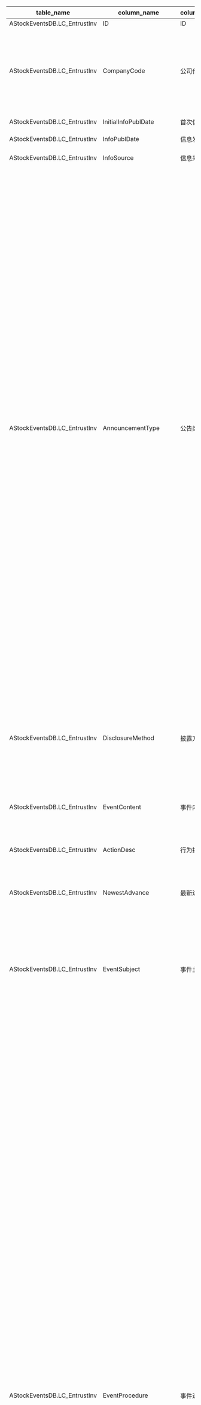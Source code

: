 | table_name | column_name | column_description | 注释| Annotation | 数据示例|
|---|---|---|---|---|---|
| AStockEventsDB.LC_EntrustInv | ID| ID | || 593020122860|
| AStockEventsDB.LC_EntrustInv | CompanyCode | 公司代码 | 公司代码（CompanyCode）：与“证券主表（SecuMain）”中的“公司代码（CompanyCode）”关联，得到上市公司的交易代码、简称等。| Company Code (CompanyCode): Associated with the "Company Code (CompanyCode)" in "Securities Main Table (SecuMain)", to obtain the trading code, abbreviation, etc. of the listed company.| 81847 |
| AStockEventsDB.LC_EntrustInv | InitialInfoPublDate | 首次信息发布日期 | || 2018-10-16 12:00:00.000 |
| AStockEventsDB.LC_EntrustInv | InfoPublDate| 信息发布日期 | || 2019-06-06 12:00:00.000 |
| AStockEventsDB.LC_EntrustInv | InfoSource| 信息来源 | || 对外提供财务资助的公告|
| AStockEventsDB.LC_EntrustInv | AnnouncementType| 公告类型 | 公告类型(AnnouncementType)与(CT_SystemConst)表中的DM字段关联，令LB = 1109，得到公告类型的具体描述：1-董事会公告，2-股东大会公告，3-监事会公告，4-公司公告，5-法律意见书，6-财务报告，7-中国证监会公告，8-交易所公告，9-中介机构公告，10-基金投资组合公告，11-回访报告，12-独立董事声明，13-债券公告，14-三板市场公司公告，15-基金公告，18-收购报告书，30-新股发行公告，31-增发发行公告，32-债券发行公告，33-基金发行公告，34-配股发行公告，40-增发股本变动公告，41-配股股本变动公告，43-债券上市公告，50-分红公告，60-期货公告，61-股权分置改革说明书，99-其它。| The announcement type (AnnouncementType) is associated with the DM field in the (CT_SystemConst) table, with LB set to 1109, the specific description of the announcement type is as follows: 1 - Board of Directors announcement, 2 - Shareholders' Meeting announcement, 3 - Board of Supervisors announcement, 4 - Company announcement, 5 - Legal opinion letter, 6 - Financial report, 7 - China Securities Regulatory Commission announcement, 8 - Stock exchange announcement, 9 - Intermediary agency announcement, 10 - Fund investment portfolio announcement, 11 - Follow-up report, 12 - Independent director's statement, 13 - Bond announcement, 14 - Third Board market company announcement, 15 - Fund announcement, 18 - Acquisition report, 30 - New share issuance announcement, 31 - Additional issuance announcement, 32 - Bond issuance announcement, 33 - Fund issuance announcement, 34 - Rights issue announcement, 40 - Additional capital change announcement, 41 - Rights issue capital change announcement, 43 - Bond listing announcement, 50 - Dividend announcement, 60 - Futures announcement, 61 - Equity separation reform prospectus, 99 - Other.| 4 |
| AStockEventsDB.LC_EntrustInv | DisclosureMethod| 披露方式 | 披露方式(DisclosureMethod)与(CT_SystemConst)表中的DM字段关联，令LB = 1221，得到披露方式的具体描述：1-正常披露，2-事后披露。 | The disclosure method (DisclosureMethod) is associated with the DM field in the (CT_SystemConst) table, with LB set to 1221, resulting in the specific description of the disclosure method: 1 - Normal Disclosure, 2 - Post-Disclosure. | 1 |
| AStockEventsDB.LC_EntrustInv | EventContent| 事件内容 | || 公司拟通过银行,以委托贷款的方式向安徽新华发展集团有 |
| AStockEventsDB.LC_EntrustInv | ActionDesc| 行为描述 | || 公司拟通过银行,以委托贷款的方式向安徽新华发展集团有限公司提 |
| AStockEventsDB.LC_EntrustInv | NewestAdvance | 最新进展状态描述 | || 2019年6月6日公告:近日,借款人新华发展提出提前归还财务|
| AStockEventsDB.LC_EntrustInv | EventSubject| 事件主体 | 事件主体(EventSubject)与(CT_SystemConst)表中的DM字段关联，令LB = 1246，得到事件主体的具体描述：1-上市公司，2-下属公司，3-公司股东，4-债券发行人。 | The event subject (EventSubject) is associated with the DM field in the (CT_SystemConst) table, setting LB to 1246, the specific description of the event subject is obtained: 1 - listed company, 2 - subsidiary, 3 - company shareholder, 4 - bond issuer. | 1 |
| AStockEventsDB.LC_EntrustInv | EventProcedure| 事件进程 | 事件进程(EventProcedure)与(CT_SystemConst)表中的DM字段关联，令LB = 1059，得到事件进程的具体描述：1000-意向，1001-预案，1004-决案，1007-否决，1010-申请，1013-批准，1016-未实施终止，1019-实施中，1022-实施完成，1025-解除，1028-到期，1041-续签，1043-部分续签，1051-涉诉，1053-可能涉诉，1055-预估，1303-收到，1305-部分收到，2001-逾期，2003-还款，2005-延期，2007-展期，2501-诉前，2504-诉中，2507-诉后，3001-提前回收，3002-提前部分回收，3003-到期后协议延期，3004-到期回收，3005-到期待回收，3006-到期部分待回收，3007-到期无法回收，3008-到期部分无法回收，3101-改革意向，3103-股改动议取消，3105-董事会改革方案，3108-沟通确认方案，3111-上级部门批准，3115-上级部门驳回，3120-董事会否决，3121-股东大会通过，3125-股东大会否决，3126-有效期内未实施，3131-方案实施，3201-证监会审核通过，3202-证监会审核否决，3203-证监会核准，3204-证监会未核准，3212-方案部分实施，3301-已注册未发行，3302-已发行有额度，3303-已发行无额度，3304-提前终止，3305-放弃，3399-其他。| The event process (EventProcedure) is associated with the DM field in the (CT_SystemConst) table. Setting LB = 1059, the specific description of the event process is obtained: 1000 - Intent, 1001 - Plan, 1004 - Decision, 1007 - Veto, 1010 - Application, 1013 - Approval, 1016 - Unimplemented Termination, 1019 - In Implementation, 1022 - Implementation Completed, 1025 - Release, 1028 - Expiration, 1041 - Renewal, 1043 - Partial Renewal, 1051 - Involved in Lawsuit, 1053 - Possible Lawsuit, 1055 - Estimate, 1303 - Received, 1305 - Partially Received, 2001 - Overdue, 2003 - Repayment, 2005 - Extension, 2007 - Deferral, 2501 - Pre-litigation, 2504 - During Litigation, 2507 - Post-litigation, 3001 - Early Recovery, 3002 - Early Partial Recovery, 3003 - Post-maturity Agreement Extension, 3004 - Maturity Recovery, 3005 - Maturity Pending Recovery, 3006 - Maturity Partial Pending Recovery, 3007 - Maturity Unable to Recover, 3008 - Maturity Partially Unable to Recover, 3101 - Reform Intent, 3103 - Shareholding Change Proposal Cancellation, 3105 - Board Reform Plan, 3108 - Communication Confirmation Plan, 3111 - Approval by Higher Authority, 3115 - Rejection by Higher Authority, 3120 - Board Veto, 3121 - Shareholders' Meeting Approval, 3125 - Shareholders' Meeting Veto, 3126 - Not Implemented Within Validity Period, 3131 - Plan Implementation, 3201 - CSRC Approval, 3202 - CSRC Rejection, 3203 - CSRC Approval, 3204 - CSRC Non-approval, 3212 - Partial Implementation of Plan, 3301 - Registered but Not Issued, 3302 - Issued with Quota, 3303 - Issued without Quota, 3304 - Early Termination, 3305 - Abandonment, 3399 - Other. | 3001|
| AStockEventsDB.LC_EntrustInv | ActionWays| 行为方式 | 事件进程(EventProcedure)与(CT_SystemConst)表中的DM字段关联，令LB = 1059，得到事件进程的具体描述：1000-意向，1001-预案，1004-决案，1007-否决，1010-申请，1013-批准，1016-未实施终止，1019-实施中，1022-实施完成，1025-解除，1028-到期，1041-续签，1043-部分续签，1051-涉诉，1053-可能涉诉，1055-预估，1303-收到，1305-部分收到，2001-逾期，2003-还款，2005-延期，2007-展期，2501-诉前，2504-诉中，2507-诉后，3001-提前回收，3002-提前部分回收，3003-到期后协议延期，3004-到期回收，3005-到期待回收，3006-到期部分待回收，3007-到期无法回收，3008-到期部分无法回收，3101-改革意向，3103-股改动议取消，3105-董事会改革方案，3108-沟通确认方案，3111-上级部门批准，3115-上级部门驳回，3120-董事会否决，3121-股东大会通过，3125-股东大会否决，3126-有效期内未实施，3131-方案实施，3201-证监会审核通过，3202-证监会审核否决，3203-证监会核准，3204-证监会未核准，3212-方案部分实施，3301-已注册未发行，3302-已发行有额度，3303-已发行无额度，3304-提前终止，3305-放弃，3399-其他。| The event process (EventProcedure) is associated with the DM field in the (CT_SystemConst) table. Setting LB = 1059, the specific description of the event process is obtained: 1000-Intention, 1001-Plan, 1004-Decision, 1007-Rejection, 1010-Application, 1013-Approval, 1016-Termination Before Implementation, 1019-In Implementation, 1022-Implementation Completed, 1025-Release, 1028-Expiry, 1041-Renewal, 1043-Partial Renewal, 1051-In Litigation, 1053-Potentially In Litigation, 1055-Estimation, 1303-Received, 1305-Partially Received, 2001-Overdue, 2003-Repayment, 2005-Extension, 2007-Deferral, 2501-Pre-litigation, 2504-During Litigation, 2507-Post-litigation, 3001-Advance Recovery, 3002-Partial Advance Recovery, 3003-Extension After Maturity, 3004-Recovery at Maturity, 3005-Awaiting Recovery at Maturity, 3006-Partially Awaiting Recovery at Maturity, 3007-Unable to Recover at Maturity, 3008-Partially Unable to Recover at Maturity, 3101-Reform Intention, 3103-Shares Reform Proposal Cancellation, 3105-Board Reform Proposal, 3108-Communication Confirmation Proposal, 3111-Superior Department Approval, 3115-Superior Department Rejection, 3120-Board Rejection, 3121-Shareholders' Meeting Approval, 3125-Shareholders' Meeting Rejection, 3126-Not Implemented Within Validity Period, 3131-Proposal Implementation, 3201-CSRC Approval, 3202-CSRC Rejection, 3203-CSRC Approval, 3204-CSRC Non-Approval, 3212-Partial Implementation of Proposal, 3301-Registered but Not Issued, 3302-Issued with Quota, 3303-Issued without Quota, 3304-Advance Termination, 3305-Abandonment, 3399-Other. | 4007|
| AStockEventsDB.LC_EntrustInv | CurrencyUnit| 货币单位 | 货币单位(CurrencyUnit)与(CT_SystemConst)表中的DM字段关联，令LB = 1068，得到货币单位的具体描述：1000-美元，1001-美分，1002-美元(次日)，1003-美元(同日)，1100-港元，1110-印度卢比，1120-印度尼西亚卢比，1130-伊朗里亚尔，1140-波兰兹罗提，1150-匈牙利福林，1160-日本元，1161-欧洲日元(离岸)，1170-约旦第纳尔，1180-科威特第纳尔，1190-阿联酋迪拉姆，1200-亚美尼亚德拉姆，1210-澳门元，1220-马来西亚林吉特，1230-安第列斯群岛盾，1240-安哥拉宽扎，1250-尼泊尔卢比，1260-哈萨克斯坦坚戈，1270-巴基斯坦卢比，1280-阿鲁巴岛弗罗林，1290-菲律宾比索，1300-阿塞拜疆马纳特，1310-波斯尼亚马克，1320-新加坡元，1330-韩国元，1340-孟加拉塔卡，1350-百慕大元，1360-泰国铢，1370-沙特里亚尔，1380-文莱林吉特，1390-不丹努尔特鲁姆，1400-博茨瓦纳普拉，1410-白俄罗斯卢布，1420-人民币元，1430-台湾元，1440-伯利兹元，1450-南苏丹镑，1460-世界投资报告法郎，1470-佛得角埃斯库多，1480-厄立特里亚纳克法，1490-埃塞俄比亚比尔，1500-福克兰群岛镑，1510-格鲁吉亚拉里，1520-直布罗陀镑，1530-克罗地亚库纳，1540-以色列新谢克尔，1550-吉尔吉斯斯坦索姆，1560-开曼群岛元，1570-莱索托马洛蒂，1580-摩尔多瓦列伊，1590-马其顿第纳尔，1600-蒙古图格里克，1610-马拉维克瓦查，1620-梅蒂卡尔，1630-纳米比亚元，1640-巴布亚新几内亚基那，1650-塞尔维亚第纳尔，1660-圣赫勒拿群岛磅，1670-圣多美和普林西比多布拉，1680-太平洋法郎，1690-非共体法郎，1700-斯威士兰里兰吉尼，1710-塔吉克斯坦索莫尼，1720-土库曼斯坦马纳特，1730-汤加潘加，1740-乌克兰格里夫纳，1750-乌兹别克斯坦苏姆，1760-瓦努阿图瓦图，1770-萨摩亚塔拉，1780-中非金融合作法郎，1790-东加勒比元，1810-人民币(离岸)，2470-坦桑尼亚先令，3000-欧元，3010-比利时法郎，3020-丹麦克朗，3030-英镑，3031-便士，3040-德国马克，3050-法国法郎，3070-意大利里拉，3090-荷兰盾，3100-葡萄牙埃斯库多，3110-立陶宛立特，3120-西班牙比塞塔，3130-拉脱维亚立特，3140-斯洛文尼亚托拉尔，3150-奥地利先令，3160-斯洛伐克克朗，3170-爱沙尼亚克朗，3180-芬兰马克，3190-安道尔比塞塔(废弃)，3260-挪威克朗，3300-瑞典克朗，3310-瑞士法郎，3311-记帐瑞士法郎，3313-清算瑞士法郎，3430-苏联卢布(废弃)，3440-俄国卢布，3450-俄罗斯卢布，4000-巴西雷亚尔(废弃)，4100-巴西里亚尔，4290-墨西哥比索，5010-加拿大元，6010-澳大利亚元，6090-新西兰元，7101-刚果法郎，7103-尼日利亚奈拉，7105-越南盾，7107-肯尼亚先令，7109-卢森堡法郎，7111-摩洛哥迪拉姆，7113-南非兰特，7115-斯里兰卡卢比，7117-苏丹第纳尔，7119-也门里亚尔(废弃)，7120-苏丹镑，7121-爱尔兰镑，7123-土耳其里拉(废弃)，7125-捷克克朗(废弃)，8000-阿尔巴尼亚列克，8010-阿尔及利亚第纳尔，8020-阿富汗尼，8030-阿根廷比索，8040-也门里亚尔，8050-阿曼里亚尔，8060-埃及镑，8070-巴巴多斯元，8080-巴哈马元，8090-巴拉圭瓜拉尼，8100-巴林第纳尔，8110-巴拿马巴波亚，8120-保加利亚列弗，8130-冰岛克朗，8150-玻利维亚诺，8160-布隆迪法郎，8170-朝鲜圆，8180-赤道几内亚埃奎勒，8190-多米尼加比索，8200-厄瓜多尔苏克雷，8210-斐济元，8220-冈比亚法拉西，8230-哥伦比亚比索，8240-哥斯达黎加科朗，8250-古巴比索，8260-圭亚那元，8270-海地古德，8280-洪都拉斯伦皮拉，8290-吉布提法郎，8300-几内亚法郎，8310-几内亚比索，8320-加纳塞地，8330-柬埔寨瑞尔，8340-捷克克朗，8350-津巴布韦元，8360-卡塔尔里亚尔，8370-科摩罗法郎，8380-老挝基普，8390-黎巴嫩镑，8400-利比里亚元，8410-利比亚第纳尔，8420-卢旺达法郎，8430-罗马尼亚列伊，8440-马达加斯加阿里亚里，8450-马尔代夫卢比，8460-马耳他镑，8470-毛里求斯卢比，8480-毛里塔尼亚乌吉亚，8490-秘鲁新索尔，8500-缅甸元，8510-也门第纳尔，8520-南斯拉夫新第纳尔，8530-尼加拉瓜科多巴，8540-埃斯库多，8550-萨尔瓦多科朗，8560-塞拉里昂利昂，8570-塞浦路斯镑，8580-塞舌尔卢比，8590-沙特阿拉伯亚尔，8600-苏里南元，8610-所罗门元，8620-索马里先令，8630-特立尼达多巴哥元，8640-突尼斯第纳尔，8650-土耳其里拉，8660-危地马拉格查尔，8670-委内瑞拉玻利瓦尔，8680-乌干达先令，8690-乌拉圭新比索，8700-希腊德拉马克，8720-叙利亚镑，8730-牙买加元，8740-伊拉克第纳尔，8750-赞比亚克瓦查，8760-扎伊尔，8770-智利比索，8780-玻利维亚Mvdol基金，8790-智利CUF基金，8800-哥伦比亚实际价值单位，8810-古巴可兑换比索，8820-墨西哥UDI基金，8830-莫桑比克梅蒂卡尔，8840-东帝汶埃斯库多，8850-罗马尼亚列伊(废弃)，8860-苏里南盾(废弃)，8870-马尔加什法郎(废弃)，8880-赞比亚克瓦查(废弃)，9900-其他货币，9901-本地货币，9990-特别提款权，9999-各币种折合美元。 | The currency unit (CurrencyUnit) is associated with the DM field in the (CT_SystemConst) table. Setting LB = 1068, the specific description of the currency unit is as follows: 1000-USD, 1001-Cents, 1002-USD (next day), 1003-USD (same day), 1100-HKD, 1110-INR, 1120-IDR, 1130-IRR, 1140-PLN, 1150-HUF, 1160-JPY, 1161-EUR (offshore), 1170-JOD, 1180-KWD, 1190-AED, 1200-AMD, 1210-MOP, 1220-MYR, 1230-ANG, 1240-AOA, 1250-NPR, 1260-KZT, 1270-PKR, 1280-AFL, 1290-PHP, 1300-AZM, 1310-BAM, 1320-SGD, 1330-KRW, 1340-BDT, 1350-BMD, 1360-THB, 1370-SAR, 1380-BRN, 1390-BT, 1400-BWP, 1410-BYR, 1420-CNY, 1430-TWD, 1440-BZD, 1450-SSP, 1460-FRF, 1470-CVE, 1480-ERN, 1490-ETB, 1500-FKP, 1510-GEL, 1520-GIP, 1530-HRK, 1540-ILS, 1550-KGS, 1560-KYD, 1570-LSL, 1580-MDL, 1590-MKD, 1600-MNT, 1610-MWK, 1620-MET, 1630-NAD, 1640-PGK, 1650-RSD, 1660-SHP, 1670-STD, 1680-XPF, 1690-XAF, 1700-SZL, 1710-TJS, 1720-TMT, 1730-TTD, 1740-UAH, 1750-UZS, 1760-VES, 1770-SAM, 1780-XAF, 1790-XCD, 1810-CNY (offshore), 2470-TZS, 3000-EUR, 3010-BEF, 3020-DKK, 3030-GBP, 3031-Pence, 3040-DEM, 3050-FRF, 3070-ITL, 3090-NLG, 3100-PTE, 3110-LTL, 3120-ESP, 3130-LVL, 3140-SIT, 3150-ATS, 3160-SK, 3170-EEK, 3180-FIM, 3190-ADP (abolished), 3260-NOK, 3300-SEK, 3310-CHF, 3311-CHF (nostro), 3313-CHF (clearing), 3430-SUR (abolished), 3440-RUR, 3450-RUB, 4000-BRL (abolished), 4100-BRZ, 4290-MXN, 5010-CAD, 6010-AUD, 6090-NZD, 7101-CDF, 7103-NGN, 7105-VND, 7107-KES, 7109-LUF, 7111-MAD, 7113-ZAR, 7115-LKR, 7117-SDG, 7119-YER (abolished), 7120-SDR, 7121-IEP, 7123-TRY (abolished), 7125-CZK (abolished), 8000-ALL, 8010-DZD, 8020-AFN, 8030-ARS, 8040-YER, 8050-OMR, 8060-EGP, 8070-BBD, 8080-BS, 8090-PG, 8100-BHD, 8110-PAB, 8120-BGN, 8130-ISK, 8150-BOB, 8160-BIF, 8170-KRW, 8180-GEQ, 8190-DOP | 1420|
| AStockEventsDB.LC_EntrustInv | SubjectName | 事件主体名称 | || 本公司|
| AStockEventsDB.LC_EntrustInv | SubjectCode | 事件主体企业编号 | 事件主体企业编号(SubjectCode)：与“机构基本资料表(LC_InstiArchive)”中的“公司代码(CompanyCode)”关联，得到企业的信息。 | SubjectCode: Correlated with the "CompanyCode" in the "LC_InstiArchive" to obtain the information of the enterprise. | null|
| AStockEventsDB.LC_EntrustInv | SubjectAssociation| 与上市公司关联关系 | 与上市公司关联关系(SubjectAssociation)与(CT_SystemConst)表中的DM字段关联，令LB = 1036，得到与上市公司关联关系的具体描述：1-本公司，2-母公司，3-控股股东，4-非控股股东，5-兄弟企业，8-间接非控股股东，9-同一领导人、亲属关系，10-下属子公司、参股公司，11-项目合作合资方，12-其他关联关系，51-间接兄弟企业，80-间接控股股东，83-潜在控股股东，84-潜在非控股股东，86-转让前控股股东，87-转让前非控股股东，121-股权受托管理人，122-受同一方控制，999-无关联关系。| The relationship with listed companies (SubjectAssociation) is associated with the DM field in the (CT_SystemConst) table, with LB = 1036, obtaining the specific description of the relationship with listed companies: 1 - This company, 2 - Parent company, 3 - Controlling shareholder, 4 - Non-controlling shareholder, 5 - Sister company, 8 - Indirect non-controlling shareholder, 9 - Same leader, family relationship, 10 - Subsidiary company, equity participation company, 11 - Project cooperation joint venture, 12 - Other related relationships, 51 - Indirect sister company, 80 - Indirect controlling shareholder, 83 - Potential controlling shareholder, 84 - Potential non-controlling shareholder, 86 - Previous controlling shareholder before transfer, 87 - Previous non-controlling shareholder before transfer, 121 - Equity trustee, 122 - Controlled by the same party, 999 - No related relationship.| 1 |
| AStockEventsDB.LC_EntrustInv | ObjectName| 交易对象名称 | || 安徽新华发展集团有限公司|
| AStockEventsDB.LC_EntrustInv | ObjectCode| 交易对象企业编号 | 交易对象企业编号(ObjectCode)：与“机构基本资料表(LC_InstiArchive)”中的“公司代码(CompanyCode)”关联，得到企业的信息。| Transaction object enterprise code (ObjectCode): associated with the "Company Code (CompanyCode)" in the "Institution Basic Information Table (LC_InstiArchive)", to obtain the information of the enterprise. | null|
| AStockEventsDB.LC_EntrustInv | ObjectAssociation | 与上市公司关联关系 | 与上市公司关联关系(ObjectAssociation)与(CT_SystemConst)表中的DM字段关联，令LB = 1036，得到与上市公司关联关系的具体描述：1-本公司，2-母公司，3-控股股东，4-非控股股东，5-兄弟企业，8-间接非控股股东，9-同一领导人、亲属关系，10-下属子公司、参股公司，11-项目合作合资方，12-其他关联关系，51-间接兄弟企业，80-间接控股股东，83-潜在控股股东，84-潜在非控股股东，86-转让前控股股东，87-转让前非控股股东，121-股权受托管理人，122-受同一方控制，999-无关联关系。 | The relationship with listed companies (ObjectAssociation) is associated with the DM field in the (CT_SystemConst) table, with LB = 1036, obtaining the specific description of the relationship with listed companies: 1 - This company, 2 - Parent company, 3 - Controlling shareholder, 4 - Non-controlling shareholder, 5 - Sister company, 8 - Indirect non-controlling shareholder, 9 - Same leader, family relationship, 10 - Subsidiary, equity joint venture, 11 - Project cooperation joint venture, 12 - Other related parties, 51 - Indirect sister company, 80 - Indirect controlling shareholder, 83 - Potential controlling shareholder, 84 - Potential non-controlling shareholder, 86 - Previous controlling shareholder before transfer, 87 - Previous non-controlling shareholder before transfer, 121 - Trustee of equity, 122 - Controlled by the same party, 999 - No related relationship.| 999 |
| AStockEventsDB.LC_EntrustInv | || || nan |
| AStockEventsDB.LC_EntrustInv | AgreementDate | 协议签署日期 | || null|
| AStockEventsDB.LC_EntrustInv | IfEnded | 是否终止 | 是否终止(IfEnded)，该字段固定以下常量：0-否；1-是 | Whether to terminate (IfEnded), this field is fixed with the following constants: 0 - No; 1 - Yes. | null|
| AStockEventsDB.LC_EntrustInv | Note| 备注 | || null|
| AStockEventsDB.LC_EntrustInv | EntrustFinanceSum | 涉及金额(元) | || 200000000.0 |
| AStockEventsDB.LC_EntrustInv | EntrustFinanceTerm| 委托期限(月) | || 12.0|
| AStockEventsDB.LC_EntrustInv | EntrustFinanceBeginDate | 委托起始日 | || null|
| AStockEventsDB.LC_EntrustInv | EntrustFinanceEndDate | 委托截止日 | || null|
| AStockEventsDB.LC_EntrustInv | PromisedIncome| 约定收益说明 | || 年利率11.5% |
| AStockEventsDB.LC_EntrustInv | ActualIncome| 回收时实现收益(元) | || null|
| AStockEventsDB.LC_EntrustInv | XGRQ| 修改日期 | || 2019-06-06 04:41:30.267 |